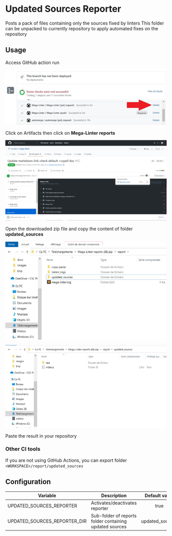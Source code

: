 # Updated Sources Reporter

Posts a pack of files containing only the sources fixed by linters
This folder can be unpacked to currently repository to apply automated fixes on the repository

## Usage

Access GitHub action run

![Screenshot](../assets/images/AccessActionRun.jpg)

Click on Artifacts then click on **Mega-Linter reports**

![Screenshot](../assets/images/TextReporter_1.jpg)

Open the downloaded zip file and copy the content of folder **updated_sources**

![Screenshot](../assets/images/UpdatedSourcesReporter_1.jpg)

![Screenshot](../assets/images/UpdatedSourcesReporter_2.jpg)

Paste the result in your repository

### Other CI tools

If you are not using GitHub Actions, you can export folder `<WORKSPACE>/report/updated_sources`

## Configuration

| Variable | Description | Default value |
| ----------------- | -------------- | :--------------: |
| UPDATED_SOURCES_REPORTER | Activates/deactivates reporter | true |
| UPDATED_SOURCES_REPORTER_DIR | Sub-folder of reports folder containing updated sources | updated_sources |
